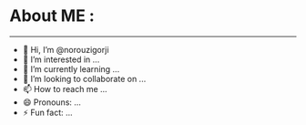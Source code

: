 # About ME :
***
- 👋 Hi, I’m @norouzigorji
- 👀 I’m interested in ...
- 🌱 I’m currently learning ...
- 💞️ I’m looking to collaborate on ...
- 📫 How to reach me ...
- 😄 Pronouns: ...
- ⚡ Fun fact: ...

<!---
norouzigorji/norouzigorji is a ✨ special ✨ repository because its `README.md` (this file) appears on your GitHub profile.
You can click the Preview link to take a look at your changes.
--->
